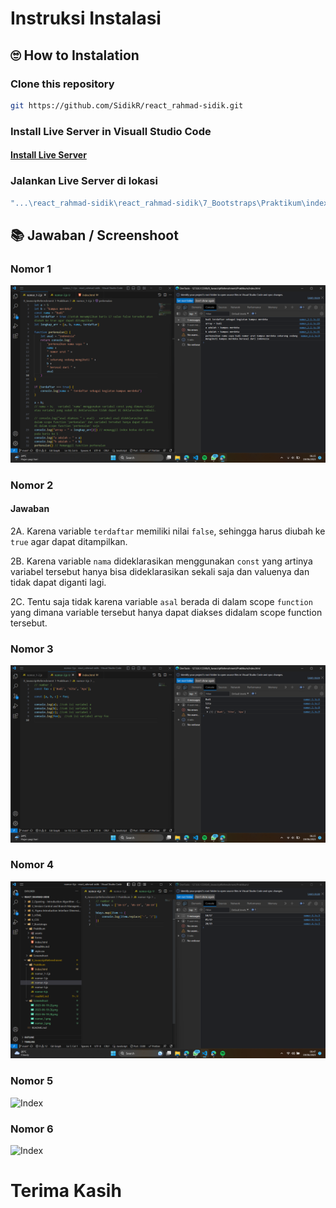 # Instruksi Instalasi
## 🙄 How to Instalation
### Clone this repository

```bash
git https://github.com/SidikR/react_rahmad-sidik.git
```
### Install Live Server in Visuall Studio Code


#### [Install Live Server](https://github.com/SidikR/react_rahmad-sidik/blob/main/2_Opening%20-%20Introduction%20Algorithm%20-%20Computational%20Thinking%20-%20Orginization%20in%20Computer%20(OS)/Praktikum/Link.md "Install Live Server")

### Jalankan Live Server di lokasi

```bash
"...\react_rahmad-sidik\react_rahmad-sidik\7_Bootstraps\Praktikum\index.html"
```

## 📚 Jawaban / Screenshoot
### Nomor 1
![Index](https://github.com/SidikR/react_rahmad-sidik/blob/main/8_JavascriptRefreshment/Screenshoot/nomor_1.png)
### Nomor 2
#### Jawaban
2A. Karena variable ```terdaftar``` memiliki nilai ``false``, sehingga harus diubah ke ```true``` agar dapat 
ditampilkan.

2B. Karena variable ```nama``` dideklarasikan menggunakan ``const`` yang artinya variabel tersebut hanya bisa dideklarasikan sekali saja dan valuenya dan tidak dapat diganti lagi.

2C. Tentu saja tidak karena variable ``asal`` berada di dalam scope ``function`` yang dimana variable tersebut hanya dapat diakses didalam scope function tersebut.

### Nomor 3
![Index](https://github.com/SidikR/react_rahmad-sidik/blob/main/8_JavascriptRefreshment/Screenshoot/nomor_3.png)

### Nomor 4
![Index](https://github.com/SidikR/react_rahmad-sidik/blob/main/8_JavascriptRefreshment/Screenshoot/nomor_4.png)

### Nomor 5
![Index](https://github.com/SidikR/react_rahmad-sidik/blob/main/8_JavascriptRefreshment/Screenshoot/5.png)

### Nomor 6
![Index](https://github.com/SidikR/react_rahmad-sidik/blob/main/8_JavascriptRefreshment/Screenshoot/6.png)


# Terima Kasih